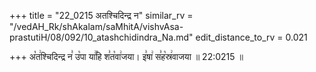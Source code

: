 +++
title = "22_0215 अतश्चिदिन्द्र न"
similar_rv = "/vedAH_Rk/shAkalam/saMhitA/vishvAsa-prastutiH/08/092/10_atashchidindra_Na.md"
edit_distance_to_rv = 0.021

+++
अ꣡त꣢श्चिदिन्द्र न꣣ उ꣡पा या꣢꣯हि श꣣त꣡वा꣢जया। इ꣣षा꣢ स꣣ह꣡स्र꣢वाजया ॥ 22:0215 ॥

<div class="js_include " url="/vedAH_Rk/shAkalam/saMhitA/vishvAsa-prastutiH/08/092/10_atashchidindra_Na.md"  newLevelForH1="2" title="विश्वास-शाकल-प्रस्तुतिः"  > </div>